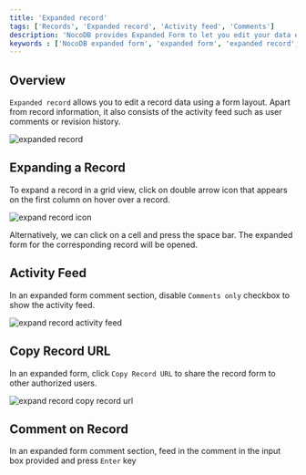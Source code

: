 ```yaml
---
title: 'Expanded record'
tags: ['Records', 'Expanded record', 'Activity feed', 'Comments']
description: 'NocoDB provides Expanded Form to let you edit your data easily'
keywords : ['NocoDB expanded form', 'expanded form', 'expanded record', 'expanded record view']
---
```


## Overview

`Expanded record` allows you to edit a record data using a form layout. Apart from record information, it also consists of the activity feed such as user comments or revision history. 

![expanded record](https://github.com/nocodb/nocodb/assets/86527202/fbefba54-9b88-44ba-a3bf-8853d849e88f)

## Expanding a Record

To expand a record in a grid view, click on double arrow icon that appears on the first column on hover over a record.  

![expand record icon](https://github.com/nocodb/nocodb/assets/86527202/7df9ceb3-b9cf-4891-9e88-ab074a07393f)

Alternatively, we can click on a cell and press the space bar. The expanded form for the corresponding record will be opened.

## Activity Feed

In an expanded form comment section, disable `Comments only` checkbox to show the activity feed.

![expand record activity feed](https://github.com/nocodb/nocodb/assets/86527202/8f7f0f70-2f27-444c-95e4-f359f34319a9)

## Copy Record URL

In an expanded form, click `Copy Record URL` to share the record form to other authorized users.

![expand record copy record url](https://github.com/nocodb/nocodb/assets/86527202/5ce70067-444b-4caf-b491-3566a4c091ea)

## Comment on Record

In an expanded form comment section, feed in the comment in the input box provided and press `Enter` key